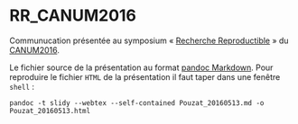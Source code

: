 # RR_CANUM2016
Communucation présentée au symposium « [Recherche Reproductible](http://smai.emath.fr/canum2016/resumesMS/MS7.pdf) » du [CANUM2016](http://smai.emath.fr/canum2016/).

Le fichier source de la présentation au format [pandoc Markdown](http://pandoc.org/). Pour reproduire le fichier `HTML` de la présentation il faut taper dans une fenêtre `shell` :

~~~~~~ {.shell}
pandoc -t slidy --webtex --self-contained Pouzat_20160513.md -o Pouzat_20160513.html
~~~~~~
